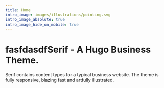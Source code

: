 ```yaml
---
title: Home
intro_image: images/illustrations/pointing.svg
intro_image_absolute: true
intro_image_hide_on_mobile: true
---
```

# fasfdasdfSerif - A Hugo Business Theme.

Serif contains content types for a typical business website. The theme is fully responsive, blazing fast and artfully illustrated.
